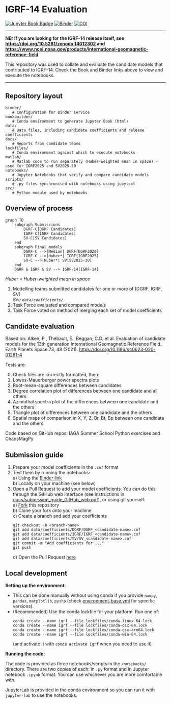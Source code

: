 # IGRF-14 Evaluation

[![Jupyter Book Badge](https://jupyterbook.org/badge.svg)](https://iaga-vmod.github.io/IGRF14eval/)
[![Binder](https://mybinder.org/badge_logo.svg)](https://mybinder.org/v2/gh/IAGA-VMOD/IGRF14eval/main)
[![DOI](https://zenodo.org/badge/DOI/10.5281/zenodo.14205633.svg)](https://doi.org/10.5281/zenodo.14205633)

---

**NB: If you are looking for the IGRF-14 release itself, see https://doi.org/10.5281/zenodo.14012302 and https://www.ncei.noaa.gov/products/international-geomagnetic-reference-field**

This repository was used to collate and evaluate the candidate models that contributed to IGRF-14. Check the Book and Binder links above to view and execute the notebooks.

---

## Repository layout

```
binder/
   # Configuration for Binder service
bookbuilder/
   # Conda environment to generate Jupyter Book (html)
data/
   # Data files, including candidate coefficients and release coefficients
docs/
   # Reports from candidate teams
lockfiles/
   # Conda environment against which to execute notebooks
matlab/
   # Matlab code to run separately (Huber-weighted mean in space) - used for IGRF2025 and SV2025-30
notebooks/
   # Jupyter Notebooks that verify and compare candidate models
scripts/
   # .py files synchronised with notebooks using jupytext
src/
   # Python module used by notebooks
```

## Overview of process

```mermaid
graph TD
    subgraph Submissions
        DGRF-C[DGRF Candidates]
        IGRF-C[IGRF Candidates]
        SV-C[SV Candidates]
    end
    subgraph Final models
        DGRF-C -->|Median| DGRF[DGRF2020]
        IGRF-C -->|Huber*| IGRF[IGRF2025]
        SV-C -->|Huber*| SV[SV2025-30]
    end
    DGRF & IGRF & SV --> IGRF-14[IGRF-14]
```

*Huber = Huber-weighted mean in space*

1. Modelling teams submitted candidates for one or more of (DGRF, IGRF, SV)  
   *See `data/coefficients/`*
2. Task Force evaluated and compared models
3. Task Force voted on method of merging each set of model coefficients


## Candidate evaluation

Based on:
Alken, P., Thébault, E., Beggan, C.D. et al. Evaluation of candidate models for the 13th generation
International Geomagnetic Reference Field. Earth Planets Space 73, 48 (2021).
https://doi.org/10.1186/s40623-020-01281-4

Tests are:

0) Check files are correctly formatted, then:
1) Lowes-Mauerberger power spectra plots
2) Root-mean-square differences between candidates
3) Degree correlation plot of differences between one candidate and all others
4) Azimuthal spectra plot of the differences between one candidate and the others
5) Triangle plot of differences between one candidate and the others
6) Spatial maps of comparison in X, Y, Z, Br, Bt, Bp between one candidate and the others

Code based on GitHub repos: IAGA Summer School Python exercises and ChaosMagPy

## Submission guide

1. Prepare your model coefficients in the `.cof` format
2. Test them by running the notebooks:  
   a) Using the [Binder link](https://mybinder.org/v2/gh/IAGA-VMOD/IGRF14eval/main)  
   b) Locally on your machine (see below)  
3. Open a Pull Request to add your model coefficients. You can do this through the GitHub web interface (see instructions in [docs/submission_guide_GitHub_web.pdf](docs/submission_guide_GitHub_web.pdf)), or using git yourself:  
   a) [Fork](https://github.com/IAGA-VMOD/IGRF14eval/fork) this repository  
   b) Clone your fork onto your machine  
   c) Create a branch and add your coefficients  
      ```
      git checkout -b <branch-name>
      git add data/coefficients/DGRF/DGRF_<candidate-name>.cof
      git add data/coefficients/IGRF/IGRF_<candidate-name>.cof
      git add data/coefficients/SV/SV_<candidate-name>.cof
      git commit -m "Add coefficients for ..."
      git push
      ```
   d) Open the Pull Request [here](https://github.com/IAGA-VMOD/IGRF14eval/compare)

## Local development

**Setting up the environment:**

- This can be done manually without using conda if you provide `numpy`, `pandas`, `matplotlib`, `pyshp` (check [environment-base.yml](https://github.com/IAGA-VMOD/IGRF14eval/blob/main/environment-base.yml) for specific versions).
- (Recommended) Use the conda lockfile for your platform. Run one of:
    ```
    conda create --name igrf --file lockfiles/conda-linux-64.lock
    conda create --name igrf --file lockfiles/conda-osx-64.lock
    conda create --name igrf --file lockfiles/conda-osx-arm64.lock
    conda create --name igrf --file lockfiles/conda-win-64.lock
    ```
    (and activate it with `conda activate igrf` when you need to use it)

**Running the code:**

The code is provided as three notebooks/scripts in the `/notebooks/` directory. There are two copies of each: in `.py` format and in Jupyter notebook `.ipynb` format. You can use whichever you are more comfortable with.

JupyterLab is provided in the conda environment so you can run it with `jupyter-lab` to use the notebooks.
